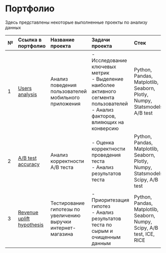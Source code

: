 # Портфолио

Здесь представлены некоторые выполненные проекты по анализу данных

|№|Ссылка в портфолио|Название проекта|Задачи проекта|Стек|
|:---|:---|:---|:---|:---|
|1 |[Users analysis](https://github.com/mrmrzpn/portfolio/tree/main/Users%20analysis)|Анализ поведения пользователей мобильного приложения|- Исследование ключевых метрик <br/> - Выделение наиболее активного сегмента пользователей <br/> - Анализ факторов, влияющих на конверсию|Python, Pandas, Matplotlib, Seaborn, Plotly, Numpy, Statsmodels, A/B test|
|2 |[A/B test accuracy](https://github.com/mrmrzpn/Portfolio/tree/main/A-B%20test%20accuracy)|Анализ корректности А/В теста|- Оценка корректности проведения теста <br/> - Анализ результатов теста|Python, Pandas, Matplotlib, Seaborn, Plotly, Numpy, Statsmodels, Scipy, A/B test|
|3 |[Revenue uplift hypothesis]()|Тестирование гипотезы по увеличению выручки интернет-магазина|- Приоритезация гипотез <br/> - Анализ результатов теста по сырым и очищенным данным|Python, Pandas, Matplotlib, Seaborn, Numpy, Scipy, A/B test, ICE, RICE|
